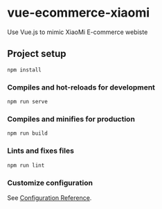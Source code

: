 # vue-ecommerce-xiaomi

Use Vue.js to mimic XiaoMi E-commerce webiste

## Project setup

```
npm install
```

### Compiles and hot-reloads for development

```npm run serve```

### Compiles and minifies for production

```npm run build```

### Lints and fixes files

```npm run lint```

### Customize configuration

See [Configuration Reference](https://cli.vuejs.org/config/).
